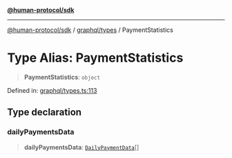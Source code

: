 [**@human-protocol/sdk**](../../../README.md)

***

[@human-protocol/sdk](../../../modules.md) / [graphql/types](../README.md) / PaymentStatistics

# Type Alias: PaymentStatistics

> **PaymentStatistics**: `object`

Defined in: [graphql/types.ts:113](https://github.com/humanprotocol/human-protocol/blob/d770e8f228f083f5eba0523ebbdff361b3188c3d/packages/sdk/typescript/human-protocol-sdk/src/graphql/types.ts#L113)

## Type declaration

### dailyPaymentsData

> **dailyPaymentsData**: [`DailyPaymentData`](DailyPaymentData.md)[]
